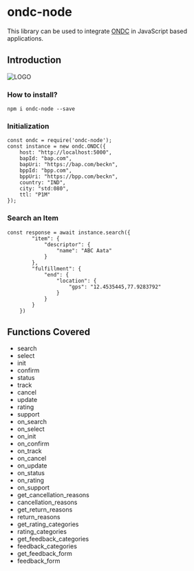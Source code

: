 # ondc-node

This library can be used to integrate [ONDC](http://ondc.org/) in JavaScript based applications.

## Introduction

![LOGO](https://ondc.org/image/logo.png)

### How to install?

`npm i ondc-node --save`

### Initialization

```
const ondc = require('ondc-node');
const instance = new ondc.ONDC({
    host: "http://localhost:5000",
    bapId: "bap.com",
    bapUri: "https://bap.com/beckn",
    bppId: "bpp.com",
    bppUri: "https://bpp.com/beckn",
    country: "IND",
    city: "std:080",
    ttl: "P1M"
});
```

### Search an Item

```
const response = await instance.search({
        "item": {
            "descriptor": {
                "name": "ABC Aata"
            }
        },
        "fulfillment": {
            "end": {
                "location": {
                    "gps": "12.4535445,77.9283792"
                }
            }
        }
    })
```

## Functions Covered

- search
- select
- init
- confirm
- status
- track
- cancel
- update
- rating
- support
- on_search
- on_select
- on_init
- on_confirm
- on_track
- on_cancel
- on_update
- on_status
- on_rating
- on_support
- get_cancellation_reasons
- cancellation_reasons
- get_return_reasons
- return_reasons
- get_rating_categories
- rating_categories
- get_feedback_categories
- feedback_categories
- get_feedback_form
- feedback_form
